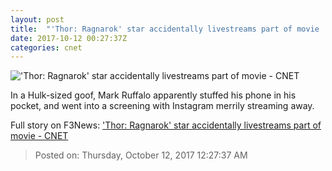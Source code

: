 ```yaml
---
layout: post
title:  "'Thor: Ragnarok' star accidentally livestreams part of movie     - CNET"
date: 2017-10-12 00:27:37Z
categories: cnet
---
```


!['Thor: Ragnarok' star accidentally livestreams part of movie     - CNET](https://cnet1.cbsistatic.com/img/5eNVasLPPw7aS1l3LvKV2FemMOU=/670x503/2017/10/11/36776e57-5816-43d5-a7c7-aa0099f723ef/thorragnarokcrop.jpg)

In a Hulk-sized goof, Mark Ruffalo apparently stuffed his phone in his pocket, and went into a screening with Instagram merrily streaming away.


Full story on F3News: ['Thor: Ragnarok' star accidentally livestreams part of movie     - CNET](http://www.f3nws.com/n/gVGMcF)

> Posted on: Thursday, October 12, 2017 12:27:37 AM
